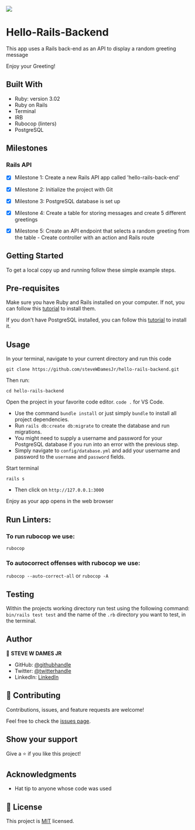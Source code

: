 ![](https://img.shields.io/badge/Microverse-blueviolet)

# Hello-Rails-Backend

This app uses a Rails back-end as an API to display a random greeting message

Enjoy your Greeting!

## Built With

- Ruby: version 3.02
- Ruby on Rails
- Terminal
- IRB
- Rubocop (linters)
- PostgreSQL

## Milestones

### Rails API
- [x] Milestone 1: Create a new Rails API app called 'hello-rails-back-end'
- [x] Milestone 2: Initialize the project with Git 
- [x] Milestone 3: PostgreSQL database is set up 
- [x] Milestone 4: Create a table for storing messages and create 5 different greetings
- [x] Milestone 5: Create an API endpoint that selects a random greeting from the table
        - Create controller with an action and Rails route 


## Getting Started

To get a local copy up and running follow these simple example steps.


## Pre-requisites
Make sure you have Ruby and Rails installed on your computer. If not, you can follow this [tutorial](https://guides.rubyonrails.org/getting_started.html#creating-a-new-rails-project) to install them.

If you don't have PostgreSQL installed, you can follow this [tutorial](https://www.postgresql.org/download/) to install it.
  
## Usage
In your terminal, navigate to your current directory and run this code

`git clone https://github.com/steveWDamesJr/hello-rails-backend.git`

Then run:

`cd hello-rails-backend`

Open the project in your favorite code editor. `code .` for VS Code.

  - Use the command `bundle install` or just simply `bundle` to install all project dependencies.
  - Run `rails db:create db:migrate` to create the database and run migrations.
  - You might need to supply a username and password for your PostgreSQL database if you run into an error with the previous step.
  - Simply navigate to `config/database.yml` and add your username and password to the `username` and `password` fields.
  
Start terminal

`rails s`

- Then click on `http://127.0.0.1:3000`

Enjoy as your app opens in the web browser 


## Run Linters:

### To run rubocop we use:

`rubocop`

### To autocorrect offenses with rubocop we use:

`rubocop --auto-correct-all` or
`rubocop -A`


## Testing

   Within the projects working directory run test using the following command:
  `bin/rails test test` and the name of the `.rb` directory you want to test, in the terminal.


## Author

👤 **STEVE W DAMES JR**

- GitHub: [@githubhandle](https://github.com/steveWDamesJr)
- Twitter: [@twitterhandle](https://twitter.com/Steve88312331)
- LinkedIn: [LinkedIn](https://www.linkedin.com/in/steve-w-dames-jr/)


## 🤝 Contributing

Contributions, issues, and feature requests are welcome!

Feel free to check the [issues page](https://github.com/steveWDamesJr/hello-rails-backend/issues).


## Show your support

Give a ⭐️ if you like this project!


## Acknowledgments

- Hat tip to anyone whose code was used


## 📝 License

This project is [MIT](./MIT.md) licensed.
